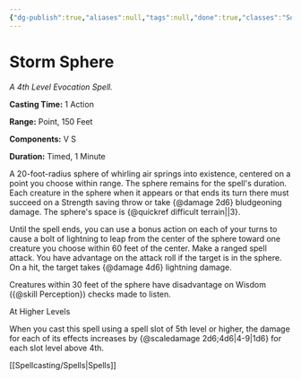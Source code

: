 ```yaml
---
{"dg-publish":true,"aliases":null,"tags":null,"done":true,"classes":"Sorcerer, Wizard,","spellLevel":4,"school":"Evocation","source":"XGE","permalink":"/spells/storm-sphere/","dgHomeLink":false,"dgPassFrontmatter":true}
---
```


# Storm Sphere
*A 4th Level Evocation Spell.*

**Casting Time:** 1 Action

**Range:** Point, 150 Feet

**Components:** V S 

**Duration:** Timed, 1 Minute

A 20-foot-radius sphere of whirling air springs into existence, centered on a point you choose within range. The sphere remains for the spell's duration. Each creature in the sphere when it appears or that ends its turn there must succeed on a Strength saving throw or take {@damage 2d6} bludgeoning damage. The sphere's space is {@quickref difficult terrain||3}.



Until the spell ends, you can use a bonus action on each of your turns to cause a bolt of lightning to leap from the center of the sphere toward one creature you choose within 60 feet of the center. Make a ranged spell attack. You have advantage on the attack roll if the target is in the sphere. On a hit, the target takes {@damage 4d6} lightning damage.



Creatures within 30 feet of the sphere have disadvantage on Wisdom ({@skill Perception}) checks made to listen.

At Higher Levels

When you cast this spell using a spell slot of 5th level or higher, the damage for each of its effects increases by {@scaledamage 2d6;4d6|4-9|1d6} for each slot level above 4th.

[[Spellcasting/Spells|Spells]]